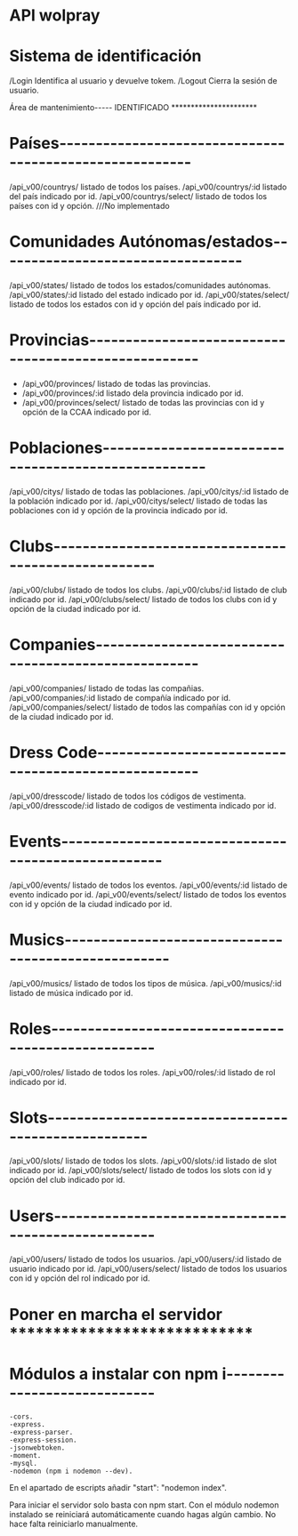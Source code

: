 # API wolpray




# Sistema de identificación

/Login                      Identifica al usuario y devuelve tokem.
/Logout                     Cierra la sesión de usuario.

Área de mantenimiento----- IDENTIFICADO **********************

# Países--------------------------------------------------------


/api_v00/countrys/          listado de todos los países.
/api_v00/countrys/:id       listado del país indicado por id.
/api_v00/countrys/select/   listado de todos los países con id y opción.  ///No implementado

# Comunidades Autónomas/estados----------------------------------

/api_v00/states/            listado de todos los estados/comunidades autónomas.
/api_v00/states/:id         listado del estado indicado por id.
/api_v00/states/select/     listado de todos los estados con id y opción del país
                            indicado por id.

# Provincias-----------------------------------------------------

- /api_v00/provinces/         listado de todas las provincias.
- /api_v00/provinces/:id      listado dela provincia indicado por id.
- /api_v00/provinces/select/  listado de todas las provincias con id y opción de la CCAA 
                            indicado por id.

# Poblaciones----------------------------------------------------
/api_v00/citys/             listado de todas las poblaciones.
/api_v00/citys/:id          listado de la población indicado por id.
/api_v00/citys/select/      listado de todas las poblaciones con id y opción de la 
                            provincia indicado por id.

# Clubs----------------------------------------------------
/api_v00/clubs/             listado de todos los clubs.
/api_v00/clubs/:id          listado de club indicado por id.
/api_v00/clubs/select/      listado de todos los clubs con id y opción de la ciudad
                            indicado por id.


# Companies----------------------------------------------------
/api_v00/companies/         listado de todas las compañias.
/api_v00/companies/:id      listado de compañía indicado por id.
/api_v00/companies/select/  listado de todos las compañías con id y opción de la ciudad
                            indicado por id.

# Dress Code----------------------------------------------------
/api_v00/dresscode/         listado de todos los códigos de vestimenta.
/api_v00/dresscode/:id      listado de codigos de vestimenta indicado por id.


# Events----------------------------------------------------
/api_v00/events/            listado de todos los eventos.
/api_v00/events/:id         listado de evento indicado por id.
/api_v00/events/select/     listado de todos los eventos con id y opción de la ciudad
                            indicado por id.

# Musics----------------------------------------------------
/api_v00/musics/            listado de todos los tipos de música.
/api_v00/musics/:id         listado de música indicado por id.


# Roles----------------------------------------------------
/api_v00/roles/             listado de todos los roles.
/api_v00/roles/:id          listado de rol indicado por id.


# Slots----------------------------------------------------
/api_v00/slots/             listado de todos los slots.
/api_v00/slots/:id          listado de slot indicado por id.
/api_v00/slots/select/      listado de todos los slots con id y opción del club
                            indicado por id.


# Users----------------------------------------------------
/api_v00/users/             listado de todos los usuarios.
/api_v00/users/:id          listado de usuario indicado por id.
/api_v00/users/select/      listado de todos los usuarios con id y opción del rol
                            indicado por id.


# Poner en marcha el servidor ****************************



# Módulos a instalar con npm i----------------------------

    -cors.
	-express.
	-express-parser.
	-express-session.
	-jsonwebtoken.
	-moment.
	-mysql.
	-nodemon (npm i nodemon --dev).

En el apartado de escripts añadir "start": "nodemon index".

Para iniciar el servidor solo basta con npm start. Con el módulo nodemon instalado
se reiniciará automáticamente cuando hagas algún cambio. No hace falta reiniciarlo manualmente.